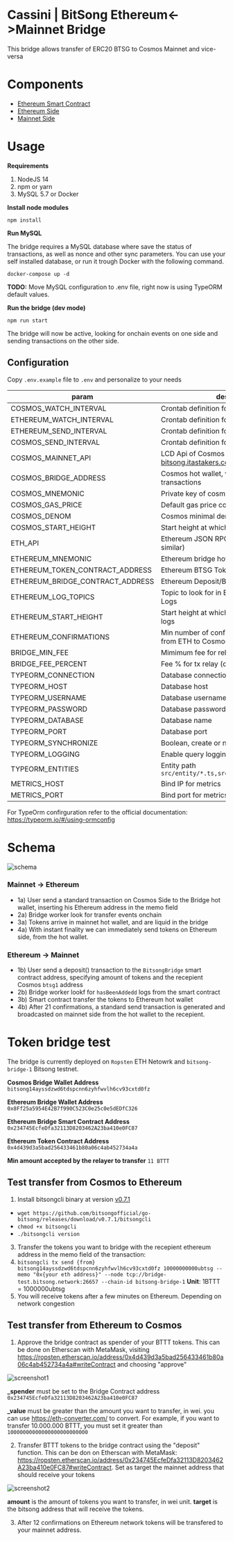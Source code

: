 # Cassini | BitSong Ethereum<->Mainnet Bridge

This bridge allows transfer of ERC20 BTSG to Cosmos Mainnet and vice-versa

# Components

- [Ethereum Smart Contract](./contracts/BitsongBridge.sol)
- [Ethereum Side](./src/libraries/ethereum.ts)
- [Mainnet Side](./src/libraries/cosmos.ts)

# Usage

**Requirements**

1. NodeJS 14
1. npm or yarn
1. MySQL 5.7 or Docker

**Install node modules**

```shell
npm install
```

**Run MySQL**

The bridge requires a MySQL database where save the status of transactions, as well as nonce and other sync parameters. You can use your self installed database, or run it trough Docker with the following command.

```
docker-compose up -d
```

**TODO:** Move MySQL configuration to .env file, right now is using TypeORM default values.

**Run the bridge (dev mode)**

```shell
npm run start
```

The bridge will now be active, looking for onchain events on one side and sending transactions on the other side.

## Configuration

Copy `.env.example` file to `.env` and personalize to your needs

| param                            | description                                                 |
| -------------------------------- | ----------------------------------------------------------- |
| COSMOS_WATCH_INTERVAL            | Crontab definition for cosmos block indexer                 |
| ETHEREUM_WATCH_INTERVAL          | Crontab definition for ethereum block indexer               |
| ETHEREUM_SEND_INTERVAL           | Crontab definition for Ethereum tx sender                   |
| COSMOS_SEND_INTERVAL             | Crontab definition for Cosmos tx sender                     |
| COSMOS_MAINNET_API               | LCD Api of Cosmos Side (https://lcd-bitsong.itastakers.com) |
| COSMOS_BRIDGE_ADDRESS            | Cosmos hot wallet, with liquidity and bridge transactions   |
| COSMOS_MNEMONIC                  | Private key of cosmos hot wallet                            |
| COSMOS_GAS_PRICE                 | Default gas price cosmos side                               |
| COSMOS_DENOM                     | Cosmos minimal denom                                        |
| COSMOS_START_HEIGHT              | Start height at which look for transfer logs                |
| ETH_API                          | Ethereum JSON RPC API URL (infura or similar)               |
| ETHEREUM_MNEMONIC                | Ethereum bridge hot wallet private key                      |
| ETHEREUM_TOKEN_CONTRACT_ADDRESS  | Ethereum BTSG Token Contract Address                        |
| ETHEREUM_BRIDGE_CONTRACT_ADDRESS | Ethereum Deposit/Bridge Contract Address                    |
| ETHEREUM_LOG_TOPICS              | Topic to look for in Ethereum transaction Logs              |
| ETHEREUM_START_HEIGHT            | Start height at which look for `hasBeenAddedd` logs         |
| ETHEREUM_CONFIRMATIONS           | Min number of confirmation before relay from ETH to Cosmos  |
| BRIDGE_MIN_FEE                   | Mimimum fee for relay in BTSG                               |
| BRIDGE_FEE_PERCENT               | Fee % for tx relay (default 0.5%)                           |
| TYPEORM_CONNECTION               | Database connection type                                    |
| TYPEORM_HOST                     | Database host                                               |
| TYPEORM_USERNAME                 | Database username                                           |
| TYPEORM_PASSWORD                 | Database password                                           |
| TYPEORM_DATABASE                 | Database name                                               |
| TYPEORM_PORT                     | Database port                                               |
| TYPEORM_SYNCHRONIZE              | Boolean, create or not tables at start                      |
| TYPEORM_LOGGING                  | Enable query logging (stdout)                               |
| TYPEORM_ENTITIES                 | Entity path `src/entity/*.ts,src/modules/**/entity/*.ts`    |
| METRICS_HOST                     | Bind IP for metrics                                         |
| METRICS_PORT                     | Bind port for metrics                                       |

For TypeOrm confirguration refer to the official documentation: https://typeorm.io/#/using-ormconfig

# Schema

![schema](./images/schema.png)

### Mainnet -> Ethereum

- 1a) User send a standard transaction on Cosmos Side to the Bridge hot wallet, inserting his Ethereum address in the memo field
- 2a) Bridge worker look for transfer events onchain
- 3a) Tokens arrive in mainnet hot wallet, and are liquid in the bridge
- 4a) With instant finality we can immediately send tokens on Ethereum side, from the hot wallet.

### Ethereum -> Mainnet

- 1b) User send a deposit() transaction to the `BitsongBridge` smart contract address, specifying amount of tokens and the recepient Cosmos `btsg1` address
- 2b) Bridge worker lookf for `hasBeenAddedd` logs from the smart contract
- 3b) Smart contract transfer the tokens to Ethereum hot wallet
- 4b) After 21 confirmations, a standard send transaction is generated and broadcasted on mainnet side from the hot wallet to the recepient.

# Token bridge test

The bridge is currently deployed on `Ropsten` ETH Netowrk and `bitsong-bridge-1` Bitsong testnet.

**Cosmos Bridge Wallet Address**
`bitsong14ayssdzwd6tdspcnn6zyhfwvlh6cv93cxtd0fz`

**Ethereum Bridge Wallet Address**
`0x8Ff25a5954E42B7f990C523C0e25c0e5dEDfC326`

**Ethereum Bridge Smart Contract Address**
`0x234745EcfeDfa32113D8203462A23ba410e0FC87`

**Ethereum Token Contract Address**
`0x4d439d3a5bad256433461b80a06c4ab452734a4a`

**Min amount accepted by the relayer to transfer**
`11 BTTT`

## Test transfer from Cosmos to Ethereum

1. Install bitsongcli binary at version [v0.7.1](https://github.com/bitsongofficial/go-bitsong/releases/tag/v0.7.1)

- `wget https://github.com/bitsongofficial/go-bitsong/releases/download/v0.7.1/bitsongcli`
- `chmod +x bitsongcli`
- `./bitsongcli version`

3. Transfer the tokens you want to bridge with the recepient ethereum address in the memo field of the transaction:
4. `bitsongcli tx send {from} bitsong14ayssdzwd6tdspcnn6zyhfwvlh6cv93cxtd0fz 10000000000ubtsg --memo "0x{your eth address}" --node tcp://bridge-test.bitsong.network:26657 --chain-id bitsong-bridge-1` **Unit**: 1BTTT = 1000000ubtsg
5. You will receive tokens after a few minutes on Ethereum. Depending on network congestion

## Test transfer from Ethereum to Cosmos

1. Approve the bridge contract as spender of your BTTT tokens. This can be done on Etherscan with MetaMask, visiting https://ropsten.etherscan.io/address/0x4d439d3a5bad256433461b80a06c4ab452734a4a#writeContract and choosing "approve"

![screenshot1](./images/screenshot1.png)

**\_spender** must be set to the Bridge Contract address `0x234745EcfeDfa32113D8203462A23ba410e0FC87`

**\_value** must be greater than the amount you want to transfer, in wei. you can use https://eth-converter.com/ to convert. For example, if you want to transfer 10.000.000 BTTT, you must set it greater than `10000000000000000000000000`

2. Transfer BTTT tokens to the bridge contract using the "deposit" function. This can be don on Etherscan with MetaMask: https://ropsten.etherscan.io/address/0x234745EcfeDfa32113D8203462A23ba410e0FC87#writeContract. Set as target the mainnet address that should receive your tokens

![screenshot2](./images/screenshot2.png)

**amount** is the amount of tokens you want to transfer, in wei unit.
**target** is the bitsong address that will receive the tokens.

3. After 12 confirmations on Ethereum network tokens will be transfered to your mainnet address.

